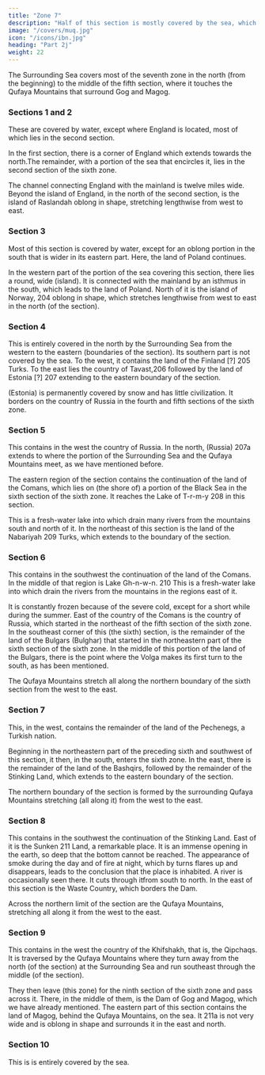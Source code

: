 ```yaml
---
title: "Zone 7"
description: "Half of this section is mostly covered by the sea, which stretches eastward in a curving line along the northern part, then runs southward along the eastern part, and ends near the southern part of the section"
image: "/covers/muq.jpg"
icon: "/icons/ibn.jpg"
heading: "Part 2j"
weight: 22
---
```





The Surrounding Sea covers most of the seventh zone in the north (from the beginning) to the middle of the fifth section, where it touches the Qufaya Mountains that surround Gog and Magog.

### Sections 1 and 2

These are covered by water, except where England is located, most of which lies in the second section. 

In the first section, there is a corner of England which extends towards the north.The remainder, with a portion of the sea that encircles it, lies in the second section of the sixth zone. 

The channel connecting England with the mainland is twelve miles wide. Beyond the island of England, in the north of the second section, is the island of Raslandah oblong in shape, stretching lengthwise from west to east.

### Section 3

Most of this section is covered by water, except for an oblong portion in the south that is wider in its eastern part. Here, the land of Poland continues. 

In the western part of the portion of the sea covering this section, there lies a round, wide (island). It is connected with the mainland by an isthmus in the south, which leads to the land of Poland. North of it is the island of Norway, 204 oblong in shape, which stretches lengthwise from west to east in the north (of the section). 

### Section 4

This is entirely covered in the north by the Surrounding Sea from the western to the eastern (boundaries of the section). Its southern part is not covered by the sea. To the west, it contains the land of the Finland [?] 205 Turks. To the east lies the country of Tavast,206 followed by the land of Estonia [?] 207 extending to the eastern boundary of the section. 

(Estonia) is permanently covered by snow and has little civilization. It borders on the country of Russia in the fourth and fifth sections of the sixth zone.

### Section 5

This contains in the west the country of Russia. In the north, (Russia) 207a extends to where the portion of the Surrounding Sea and the Qufaya Mountains meet, as we have mentioned before. 

The eastern region of the section contains the continuation of the land of the Comans, which lies on (the shore of) a portion of the Black Sea in the sixth section of the sixth zone. It reaches the Lake of T-r-m-y 208
in this section. 

This is a fresh-water lake into which drain many rivers from the mountains south and north of it. In the northeast of this section is the land of the Nabariyah 209 Turks, which extends to the boundary of the section.

### Section 6

This contains in the southwest the continuation of the land of the Comans. In the middle of that region is Lake Gh-n-w-n. 210 This is a fresh-water lake into which drain the rivers from the mountains in the regions east of it. 

It is constantly frozen because of the severe cold, except for a short while during the summer. East of the country of the Comans is the country of Russia, which started in the northeast of the fifth section of the sixth zone. In the southeast corner of this (the sixth) section, is the remainder of the land of the Bulgars (Bulghar) that started in the northeastern part of the sixth section of the sixth zone. In the middle of this portion of the land of the Bulgars, there is the point where the Volga makes its first turn to the south, as has been mentioned. 

The Qufaya Mountains stretch all along the northern boundary of the sixth section from the west to the east.

### Section 7

This, in the west, contains the remainder of the land of the Pechenegs, a Turkish nation. 

Beginning in the northeastern part of the preceding sixth and southwest of this section, it then, in the south, enters the sixth zone. In the east, there is the remainder of the land of the Bashqirs, followed by the remainder of the Stinking Land, which extends to the eastern boundary of the section. 

The northern boundary of the section is formed by the surrounding Qufaya Mountains stretching (all along it) from the west to the east. 

### Section 8

This contains in the southwest the continuation of the Stinking Land. East of it is the Sunken 211 Land, a remarkable place. It is an immense opening in the earth, so deep that the bottom cannot be reached. The appearance of smoke during the day and of fire at night, which by turns flares up and disappears, leads to the conclusion that the place is inhabited. A river is occasionally seen there. It cuts through itfrom south to north. In the east of this section is the Waste Country, which borders the Dam. 

Across the northern limit of the section are the Qufaya Mountains, stretching all along it from the west to the east. 

### Section 9

This contains in the west the country of the Khifshakh, that is, the Qipchaqs. It is traversed by the Qufaya Mountains where they turn away from the north (of the section) at the Surrounding Sea and run southeast through the middle (of the section). 

They then leave (this zone) for the ninth section of the sixth zone and pass across it. There, in the middle of them, is the Dam of Gog and Magog, which we have already mentioned. The eastern part of this section contains the land of Magog, behind the Qufaya Mountains, on the sea. It 211a is not very wide and is oblong in shape and surrounds it in the east and north.

### Section 10

This is is entirely covered by the sea.
